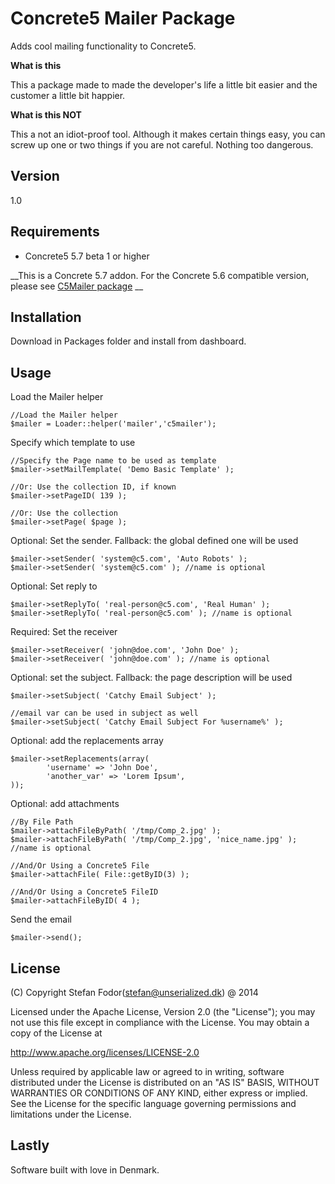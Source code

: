 Concrete5 Mailer Package
=========

Adds cool mailing functionality to Concrete5.

__What is this__

This a package made to made the developer's life a little bit easier and the customer a little bit happier.

__What is this NOT__

This a not an idiot-proof tool. Although it makes certain things easy, you can screw up one or two things if you are not careful.
Nothing too dangerous.

Version
----

1.0

Requirements
-----------

* Concrete5 5.7 beta 1 or higher

__This is a Concrete 5.7 addon. For the Concrete 5.6 compatible version, please see  [C5Mailer package](https://github.com/xtephan/Concrete5Mailer) __

Installation
--------------

Download in Packages folder and install from dashboard.

Usage
--------------

Load the Mailer helper

    //Load the Mailer helper
    $mailer = Loader::helper('mailer','c5mailer');

Specify which template to use

    //Specify the Page name to be used as template
    $mailer->setMailTemplate( 'Demo Basic Template' );

    //Or: Use the collection ID, if known
    $mailer->setPageID( 139 );

    //Or: Use the collection
    $mailer->setPage( $page );

Optional: Set the sender. Fallback: the global defined one will be used

    $mailer->setSender( 'system@c5.com', 'Auto Robots' );
    $mailer->setSender( 'system@c5.com' ); //name is optional

Optional: Set reply to

    $mailer->setReplyTo( 'real-person@c5.com', 'Real Human' );
    $mailer->setReplyTo( 'real-person@c5.com' ); //name is optional

Required: Set the receiver

    $mailer->setReceiver( 'john@doe.com', 'John Doe' );
    $mailer->setReceiver( 'john@doe.com' ); //name is optional

Optional: set the subject. Fallback: the page description will be used

    $mailer->setSubject( 'Catchy Email Subject' );

    //email var can be used in subject as well
    $mailer->setSubject( 'Catchy Email Subject For %username%' );

Optional: add the replacements array

    $mailer->setReplacements(array(
            'username' => 'John Doe',
            'another_var' => 'Lorem Ipsum',
    ));

Optional: add attachments

    //By File Path
    $mailer->attachFileByPath( '/tmp/Comp_2.jpg' );
    $mailer->attachFileByPath( '/tmp/Comp_2.jpg', 'nice_name.jpg' ); //name is optional

    //And/Or Using a Concrete5 File
    $mailer->attachFile( File::getByID(3) );

    //And/Or Using a Concrete5 FileID
    $mailer->attachFileByID( 4 );

Send the email

    $mailer->send();

License
----

(C) Copyright Stefan Fodor(stefan@unserialized.dk) @ 2014

Licensed under the Apache License, Version 2.0 (the "License");
you may not use this file except in compliance with the License.
You may obtain a copy of the License at

   http://www.apache.org/licenses/LICENSE-2.0

Unless required by applicable law or agreed to in writing, software
distributed under the License is distributed on an "AS IS" BASIS,
WITHOUT WARRANTIES OR CONDITIONS OF ANY KIND, either express or implied.
See the License for the specific language governing permissions and
limitations under the License.


Lastly
----
Software built with love in Denmark.